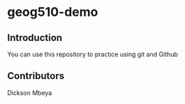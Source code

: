 # geog510-demo

## Introduction

You can use this repository to practice using git and Github

## Contributors
Dickson Mbeya